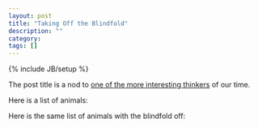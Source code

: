 ```yaml
---
layout: post
title: "Taking Off the Blindfold"
description: ""
category: 
tags: []
---
```

{% include JB/setup %}

The post title is a nod to
[one of the more interesting thinkers](http://twitter.com/worrydream)
of our time.

Here is a list of animals:

<div id="ex0"></div>

Here is the same list of animals with the blindfold off:

<div id="ex1"></div>

<script src="http://fb.me/react-0.9.0.js"></script>
<script src="/assets/js/instrument/out/goog/base.js" type="text/javascript"></script>
<script src="/assets/js/instrument/main.js" type="text/javascript"></script>
<script type="text/javascript">goog.require("blog.instrument.core");</script>
